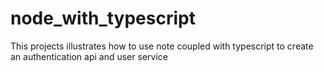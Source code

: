# node_with_typescript
This projects illustrates how to use note coupled with typescript to create an authentication api and user service
